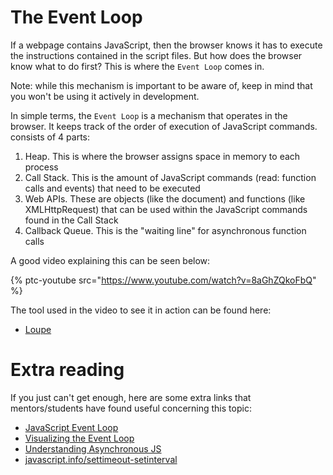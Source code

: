 # The Event Loop

If a webpage contains JavaScript, then the browser knows it has to execute the instructions contained in the script files. But how does the browser know what to do first? This is where the `Event Loop` comes in.

Note: while this mechanism is important to be aware of, keep in mind that you won't be using it actively in development.

In simple terms, the `Event Loop` is a mechanism that operates in the browser. It keeps track of the order of execution of JavaScript commands. consists of 4 parts:

1. Heap. This is where the browser assigns space in memory to each process
2. Call Stack. This is the amount of JavaScript commands (read: function calls and events) that need to be executed
3. Web APIs. These are objects (like the document) and functions (like XMLHttpRequest) that can be used within the JavaScript commands found in the Call Stack
4. Callback Queue. This is the "waiting line" for asynchronous function calls

A good video explaining this can be seen below:

{% ptc-youtube src="https://www.youtube.com/watch?v=8aGhZQkoFbQ" %}

The tool used in the video to see it in action can be found here:

- [Loupe](http://latentflip.com/loupe/?code=!!!)

# Extra reading
If you just can't get enough, here are some extra links that mentors/students have found useful concerning this topic:

* [JavaScript Event Loop](https://www.youtube.com/watch?v=XzXIMZMN9k4)
* [Visualizing the Event Loop](https://dev.to/lydiahallie/javascript-visualized-event-loop-3dif)
* [Understanding Asynchronous JS](https://blog.bitsrc.io/understanding-asynchronous-javascript-the-event-loop-74cd408419ff)
* [javascript.info/settimeout-setinterval](https://javascript.info/settimeout-setinterval)
